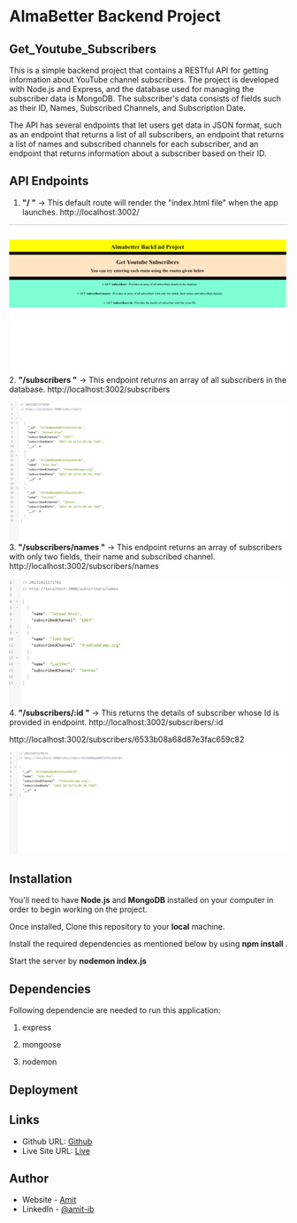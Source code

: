 # AlmaBetter Backend Project 

## Get_Youtube_Subscribers
This is a simple backend project that contains a RESTful API for getting information about YouTube channel subscribers. The project is developed with Node.js and Express, and the database used for managing the subscriber data is MongoDB. The subscriber's data consists of fields such as their ID, Names, Subscribed Channels, and Subscription Date.

The API has several endpoints that let users get data in JSON format, such as an endpoint that returns a list of all subscribers, an endpoint that returns a list of names and subscribed channels for each subscriber, and an endpoint that returns information about a subscriber based on their ID.

## API Endpoints 
1. **"/ "** -> This default route will render the "index.html file" when the app launches. http://localhost:3002/

![readmeAsssets](./readmeAsssets/1.png)
2. **"/subscribers "** -> This endpoint returns an array of all subscribers in the database. http://localhost:3002/subscribers

![readmeAsssets](./readmeAsssets/2.png)
3. **"/subscribers/names "** -> This endpoint returns an array of subscribers with only two fields, their name and subscribed channel. http://localhost:3002/subscribers/names

![readmeAsssets](./readmeAsssets/3.png)
4. **"/subscribers/:id "** -> This returns the details of subscriber whose Id is provided in endpoint. http://localhost:3002/subscribers/:id                                                                                             

http://localhost:3002/subscribers/6533b08a68d87e3fac659c82

![readmeAsssets](./readmeAsssets/4.png)


## Installation 

You'll need to have **Node.js** and **MongoDB** installed on your computer in order to begin working on the project. 

Once installed, Clone this repository to your **local** machine.

Install the required dependencies as mentioned below by using **npm install <packageName>**.

Start the server by **nodemon index.js**

## Dependencies
Following dependencie are needed to run this application: 

1. express

2. mongoose

3. nodemon

## Deployment





## Links

- Github URL: [Github](https://github.com/Amitk2108/youtubesub)
- Live Site URL: [Live](https://youtubesub.vercel.app/)

## Author

- Website - [Amit](https://amitpro.netlify.app/)
- LinkedIn - [@amit-ib](https://www.linkedin.com/in/amit-ib/)


